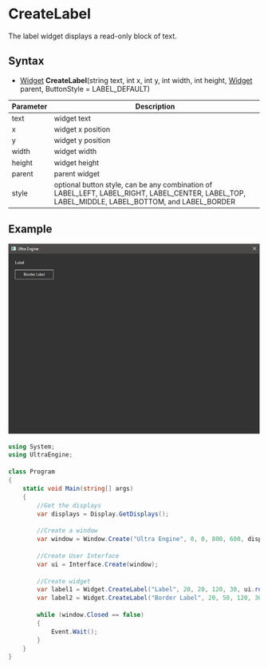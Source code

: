 # CreateLabel #

The label widget displays a read-only block of text.

## Syntax ##

- [Widget](Widget.md) **CreateLabel**(string text, int x, int y, int width, int height, [Widget](Widget.md) parent, ButtonStyle = LABEL_DEFAULT)

|Parameter|Description|
|---|---|
| text | widget text |
| x | widget x position |
| y | widget y position |
| width | widget width |
| height | widget height |
| parent | parent widget |
| style | optional button style, can be any combination of LABEL_LEFT, LABEL_RIGHT, LABEL_CENTER, LABEL_TOP, LABEL_MIDDLE, LABEL_BOTTOM, and LABEL_BORDER |

## Example ##

![CreateLabel](https://github.com/Leadwerks/Documentation/raw/master/Images/CreateLabel.png)

```csharp
using System;
using UltraEngine;

class Program
{
    static void Main(string[] args)
    {
        //Get the displays
        var displays = Display.GetDisplays();

        //Create a window
        var window = Window.Create("Ultra Engine", 0, 0, 800, 600, displays[0]);

        //Create User Interface
        var ui = Interface.Create(window);

        //Create widget
        var label1 = Widget.CreateLabel("Label", 20, 20, 120, 30, ui.root);
        var label2 = Widget.CreateLabel("Border Label", 20, 50, 120, 30, ui.root, ButtonStyle.LABEL_BORDER | ButtonStyle.LABEL_CENTER | ButtonStyle.LABEL_MIDDLE);

        while (window.Closed == false)
        {
            Event.Wait();
        }
    }
}
```